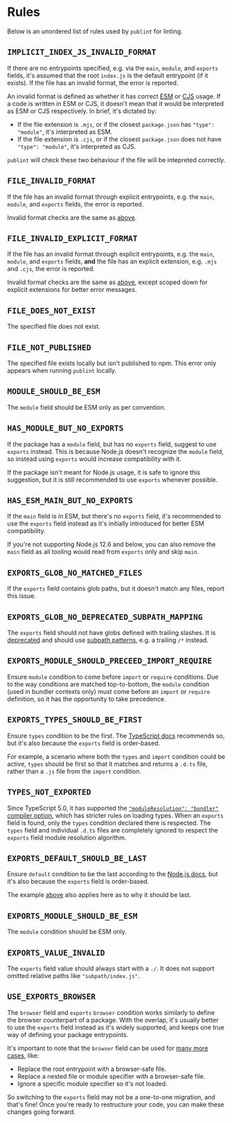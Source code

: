 # Rules

Below is an unordered list of rules used by `publint` for linting.

## `IMPLICIT_INDEX_JS_INVALID_FORMAT`

If there are no entrypoints specified, e.g. via the `main`, `module`, and `exports` fields, it's assumed that the root `index.js` is the default entrypoint (if it exists). If the file has an invalid format, the error is reported.

An invalid format is defined as whether it has correct [ESM](https://nodejs.org/api/esm.html) or [CJS](https://nodejs.org/docs/latest/api/modules.html) usage. If a code is written in ESM or CJS, it doesn't mean that it would be interpreted as ESM or CJS respectively. In brief, it's dictated by:

- If the file extension is `.mjs`, or if the closest `package.json` has `"type": "module"`, it's interpreted as ESM.
- If the file extension is `.cjs`, or if the closest `package.json` does not have `"type": "module"`, it's interpreted as CJS.

`publint` will check these two behaviour if the file will be intepreted correctly.

## `FILE_INVALID_FORMAT`

If the file has an invalid format through explicit entrypoints, e.g. the `main`, `module`, and `exports` fields, the error is reported.

Invalid format checks are the same as [above](#implicit_index_js_invalid_format).

## `FILE_INVALID_EXPLICIT_FORMAT`

If the file has an invalid format through explicit entrypoints, e.g. the `main`, `module`, and `exports` fields, **and** the file has an explicit extension, e.g. `.mjs` and `.cjs`, the error is reported.

Invalid format checks are the same as [above](#implicit_index_js_invalid_format), except scoped down for explicit extensions for better error messages.

## `FILE_DOES_NOT_EXIST`

The specified file does not exist.

## `FILE_NOT_PUBLISHED`

The specified file exists locally but isn't published to npm. This error only appears when running `publint` locally.

## `MODULE_SHOULD_BE_ESM`

The `module` field should be ESM only as per convention.

## `HAS_MODULE_BUT_NO_EXPORTS`

If the package has a `module` field, but has no `exports` field, suggest to use `exports` instead. This is because Node.js doesn't recognize the `module` field, so instead using `exports` would increase compatibility with it.

If the package isn't meant for Node.js usage, it is safe to ignore this suggestion, but it is still recommended to use `exports` whenever possible.

## `HAS_ESM_MAIN_BUT_NO_EXPORTS`

If the `main` field is in ESM, but there's no `exports` field, it's recommended to use the `exports` field instead as it's initially introduced for better ESM compatibility.

If you're not supporting Node.js 12.6 and below, you can also remove the `main` field as all tooling would read from `exports` only and skip `main`.

## `EXPORTS_GLOB_NO_MATCHED_FILES`

If the `exports` field contains glob paths, but it doesn't match any files, report this issue.

## `EXPORTS_GLOB_NO_DEPRECATED_SUBPATH_MAPPING`

The `exports` field should not have globs defined with trailing slashes. It is [deprecated](https://nodejs.org/docs/latest-v16.x/api/packages.html#subpath-folder-mappings) and should use [subpath patterns](https://nodejs.org/api/packages.html#subpath-patterns), e.g. a trailing `/*` instead.

## `EXPORTS_MODULE_SHOULD_PRECEED_IMPORT_REQUIRE`

Ensure `module` condition to come before `import` or `require` conditions. Due to the way conditions are matched top-to-bottom, the `module` condition (used in bundler contexts only) must come before an `import` or `require` definition, so it has the opportunity to take precedence.

## `EXPORTS_TYPES_SHOULD_BE_FIRST`

Ensure `types` condition to be the first. The [TypeScript docs](https://www.typescriptlang.org/docs/handbook/esm-node.html#packagejson-exports-imports-and-self-referencing) recommends so, but it's also because the `exports` field is order-based.

For example, a scenario where both the `types` and `import` condition could be active, `types` should be first so that it matches and returns a `.d.ts` file, rather than a `.js` file from the `import` condition.

## `TYPES_NOT_EXPORTED`

Since TypeScript 5.0, it has supported the [`"moduleResolution": "bundler"` compiler option](https://devblogs.microsoft.com/typescript/announcing-typescript-5-0/#moduleresolution-bundler), which has stricter rules on loading types. When an `exports` field is found, only the `types` condition declared there is respected. The `types` field and individual `.d.ts` files are completely ignored to respect the `exports` field module resolution algorithm.

## `EXPORTS_DEFAULT_SHOULD_BE_LAST`

Ensure `default` condition to be the last according to the [Node.js docs](https://nodejs.org/api/packages.html#conditional-exports), but it's also because the `exports` field is order-based.

The example [above](#exports_types_should_be_first) also applies here as to why it should be last.

## `EXPORTS_MODULE_SHOULD_BE_ESM`

The `module` condition should be ESM only.

<!-- TODO: double check this as it's a webpack convention -->

## `EXPORTS_VALUE_INVALID`

The `exports` field value should always start with a `./`. It does not support omitted relative paths like `"subpath/index.js"`.

## `USE_EXPORTS_BROWSER`

The `browser` field and `exports` `browser` condition works similarly to define the browser counterpart of a package. With the overlap, it's usually better to use the `exports` field instead as it's widely supported, and keeps one true way of defining your package entrypoints.

It's important to note that the `browser` field can be used for [many more cases](https://github.com/defunctzombie/package-browser-field-spec), like:

- Replace the root entrypoint with a browser-safe file.
- Replace a nested file or module specifier with a browser-safe file.
- Ignore a specific module specifier so it's not loaded.

So switching to the `exports` field may not be a one-to-one migration, and that's fine! Once you're ready to restructure your code, you can make these changes going forward.
